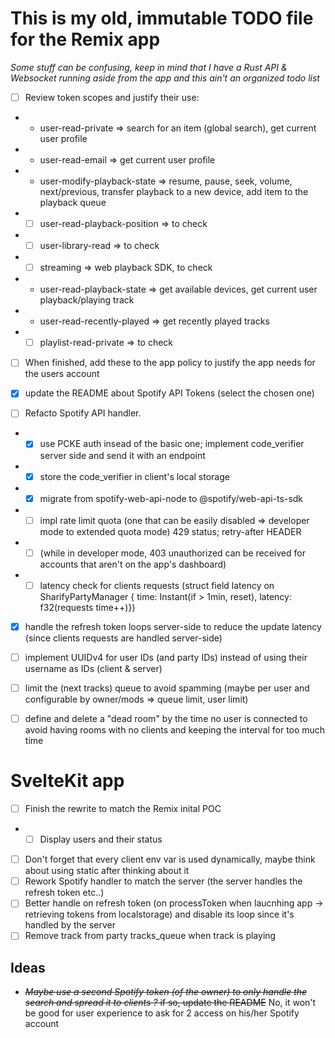 # This is my old, immutable TODO file for the Remix app

*Some stuff can be confusing, keep in mind that I have a Rust API & Websocket running aside from the app and this ain't an organized todo list*

- [ ] Review token scopes and justify their use:
- - user-read-private => search for an item (global search), get current user profile
- - user-read-email => get current user profile
- - user-modify-playback-state => resume, pause, seek, volume, next/previous, transfer playback to a new device, add item to the playback queue
- - [ ] user-read-playback-position => to check
- - [ ] user-library-read => to check
- - [ ] streaming => web playback SDK, to check
- - user-read-playback-state => get available devices, get current user playback/playing track
- - user-read-recently-played => get recently played tracks
- - [ ] playlist-read-private => to check

- [ ] When finished, add these to the app policy to justify the app needs for the users account



- [x] update the README about Spotify API Tokens (select the chosen one)
- [ ] Refacto Spotify API handler.
- - [x] use PCKE auth insead of the basic one; implement code_verifier server side and send it with an endpoint
- - [x] store the code_verifier in client's local storage
- - [x] migrate from spotify-web-api-node to @spotify/web-api-ts-sdk
- - [ ] impl rate limit quota (one that can be easily disabled => developer mode to extended quota mode) 429 status; retry-after HEADER
- - [ ] (while in developer mode, 403 unauthorized can be received for accounts that aren't on the app's dashboard)
- - [ ] latency check for clients requests (struct field latency on SharifyPartyManager { time: Instant(if > 1min, reset), latency: f32(requests time++)})

- [x] handle the refresh token loops server-side to reduce the update latency (since clients requests are handled server-side)
- [ ] implement UUIDv4 for user IDs (and party IDs) instead of using their username as IDs (client & server)
- [ ] limit the (next tracks) queue to avoid spamming (maybe per user and configurable by owner/mods => queue limit, user limit)
- [ ] define and delete a "dead room" by the time no user is connected to avoid having rooms with no clients and keeping the interval for too much time


# SvelteKit app

- [ ] Finish the rewrite to match the Remix inital POC
- - [ ] Display users and their status
- [ ] Don't forget that every client env var is used dynamically, maybe think about using static after thinking about it
- [ ] Rework Spotify handler to match the server (the server handles the refresh token etc..)
- [ ] Better handle on refresh token (on processToken when laucnhing app -> retrieving tokens from localstorage) and disable its loop since it's handled by the server
- [ ] Remove track from party tracks_queue when track is playing

## Ideas
- ~~*Maybe use a second Spotify token (of the owner) to only handle the search and spread it to clients ?* if so, update the README~~ No, it won't be good for user experience to ask for 2 access on his/her Spotify account
